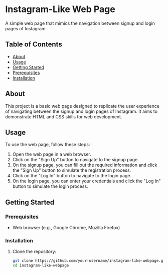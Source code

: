 # Instagram-Like Web Page

A simple web page that mimics the navigation between signup and login pages of Instagram.

## Table of Contents

- [About](#about)
- [Usage](#usage)
- [Getting Started](#getting-started)
- [Prerequisites](#prerequisites)
- [Installation](#installation)

## About

This project is a basic web page designed to replicate the user experience of navigating between the signup and login pages of Instagram. It aims to demonstrate HTML and CSS skills for web development.

## Usage

To use the web page, follow these steps:

1. Open the web page in a web browser.
2. Click on the "Sign Up" button to navigate to the signup page.
3. On the signup page, you can fill out the required information and click the "Sign Up" button to simulate the registration process.
4. Click on the "Log In" button to navigate to the login page.
5. On the login page, you can enter your credentials and click the "Log In" button to simulate the login process.

## Getting Started

### Prerequisites

- Web browser (e.g., Google Chrome, Mozilla Firefox)

### Installation

1. Clone the repository:

   ```bash
   git clone https://github.com/your-username/instagram-like-webpage.git
   cd instagram-like-webpage
